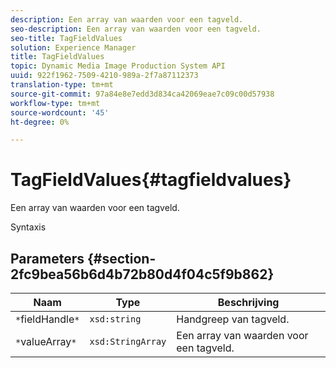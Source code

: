 ```yaml
---
description: Een array van waarden voor een tagveld.
seo-description: Een array van waarden voor een tagveld.
seo-title: TagFieldValues
solution: Experience Manager
title: TagFieldValues
topic: Dynamic Media Image Production System API
uuid: 922f1962-7509-4210-989a-2f7a87112373
translation-type: tm+mt
source-git-commit: 97a84e8e7edd3d834ca42069eae7c09c00d57938
workflow-type: tm+mt
source-wordcount: '45'
ht-degree: 0%

---
```



# TagFieldValues{#tagfieldvalues}

Een array van waarden voor een tagveld.

Syntaxis

## Parameters {#section-2fc9bea56b6d4b72b80d4f04c5f9b862}

| Naam | Type | Beschrijving |
|---|---|---|
| `*`fieldHandle`*` | `xsd:string` | Handgreep van tagveld. |
| `*`valueArray`*` | `xsd:StringArray` | Een array van waarden voor een tagveld. |

